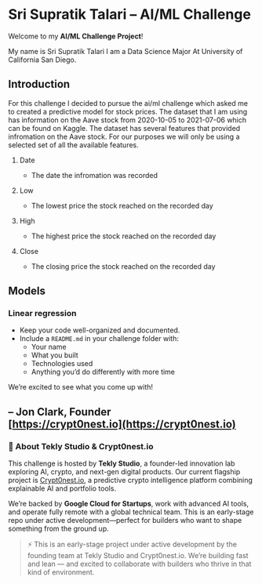# Sri Supratik Talari – AI/ML Challenge

Welcome to my **AI/ML Challenge Project**!

My name is Sri Supratik Talari I am a Data Science Major At University of California San Diego.

## Introduction

For this challenge I decided to pursue the ai/ml challenge which asked me to created a predictive model for stock prices. 
The dataset that I am using has information on the Aave stock from 2020-10-05 to 2021-07-06 which can be found on Kaggle.
The dataset has several features that provided infromation on the Aave stock. For our purposes we will only be using 
a selected set of all the available features. 

1. Date
   - The date the infromation was recorded
   
2. Low
   - The lowest price the stock reached on the recorded day

3. High
   - The highest price the stock reached on the recorded day

4. Close
   - The closing price the stock reached on the recorded day


## Models

### Linear regression
- Keep your code well-organized and documented.
- Include a `README.md` in your challenge folder with:
  - Your name
  - What you built
  - Technologies used
  - Anything you’d do differently with more time

We’re excited to see what you come up with!

– Jon Clark, Founder  
[https://crypt0nest.io](https://crypt0nest.io)
---

### 👋 About Tekly Studio & Crypt0nest.io

This challenge is hosted by **Tekly Studio**, a founder-led innovation lab exploring AI, crypto, and next-gen digital products. Our current flagship project is [Crypt0nest.io](https://crypt0nest.io), a predictive crypto intelligence platform combining explainable AI and portfolio tools.

We’re backed by **Google Cloud for Startups**, work with advanced AI tools, and operate fully remote with a global technical team. This is an early-stage repo under active development—perfect for builders who want to shape something from the ground up.

> ⚡ This is an early-stage project under active development by the founding team at Tekly Studio and Crypt0nest.io. We’re building fast and lean — and excited to collaborate with builders who thrive in that kind of environment.
